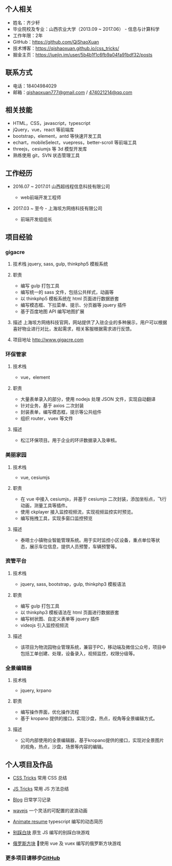 ## 个人相关

- 姓名：齐少轩
- 毕业院校及专业：山西农业大学（2013.09 ~ 2017.06） - 信息与计算科学
- 工作年限：2年
- GitHub：https://github.com/QiShaoXuan
- 技术博客：https://qishaoxuan.github.io/css_tricks/
- 掘金主页：https://juejin.im/user/5b4b1f1c6fb9a04fa91bdf32/posts
  
## 联系方式

- 电话：18404984029
- 邮箱：qishaoxuan777@gmail.com / 474021214@qq.com

## 相关技能

- HTML，CSS，javascript，typescript
- jQuery，vue，react 等前端库
- bootstrap，element，antd 等快速开发工具
- echart，mobileSelect，vuepress，better-scroll 等前端工具
- threejs，cesiumjs 等 3d 模型开发库
- 熟练使用 git，SVN 状态管理工具

## 工作经历

- 2016.07 ~ 2017.01 山西超线程信息科技有限公司
  - web前端开发工程师

- 2017.03 ~ 至今 - 上海垓方网络科技有限公司
  - 前端开发组组长

## 项目经验

### gigacre

1. 技术栈
   jquery, sass, gulp, thinkphp5 模板系统

2. 职责
   - 编写 gulp 打包工具
   - 编写统一的 sass 文件，包括公共样式，动画等
   - 以 thinkphp5 模板系统在 html 页面进行数据嵌套
   - 编写模态框、下拉菜单、提示、分页器等 jquery 插件
   - 基于百度地图 API 编写地图扩展

3. 描述
   上海垓方网络科技官网，网站提供了入驻企业的多种展示，用户可以根据喜好物业进行对比，发起需求，相关客服根据需求进行反馈。

4. 项目地址
   http://www.gigacre.com

### 环保管家

1. 技术栈
   - vue，element

2. 职责
   - 大量表单录入的部分，使用 nodejs 处理 JSON 文件，实现自动翻译
   - 针对业务，基于 axios 二次封装
   - 封装表单，编写模态框，提示等公共组件
   - 组织 router，vuex 等文件

3. 描述
   - 松江环保项目。用于企业的环评数据录入及审核。

### 美丽家园

1. 技术栈
   - vue, cesiumjs

2. 职责
   - 在 vue 中接入 cesiumjs，并基于 cesiumjs 二次封装，添加坐标点，飞行动画，测量工具等插件。
   - 使用 ckplayer 接入监控视频流，实现视频监控实时预览。
   - 编写拖拽工具，实现多窗口监控预览

3. 描述
   - 泰晤士小镇物业智能管理系统。用于实时监控小区设备，重点单位等状态，展示车位信息，提供人员预警，车辆预警等。
  
### 资管平台

1. 技术栈
   - jquery, sass, bootstrap，gulp, thinkphp3 模板语法

2. 职责
   - 编写 gulp 打包工具
   - 以 thinkphp3 模板语法在 html 页面进行数据嵌套
   - 编写树状图、自定义表单等 jquery 插件
   - videojs 引入监控视频流

3. 描述
   - 该项目为物流园物业管理系统，兼容于PC，移动端及微信公众号，项目中包括工单创建、处理，设备录入，视频监控，权限分级等。

### 全景编辑器

1. 技术栈
   - jquery, krpano

2. 职责
   - 编写操作界面，优化操作流程
   - 基于 kropano 提供的接口，实现沙盘，热点，视角等全景编辑方式。

3. 描述
   - 公司内部使用的全景编辑器，基于kropano提供的接口，实现对全景图片的视角，热点，沙盘，场景等内容的编辑。

## 个人项目及作品

- [CSS Tricks](https://qishaoxuan.github.io/css_tricks/)
  常用 CSS 总结

- [JS Tricks](https://qishaoxuan.github.io/js_tricks/)
  常用 JS 方法总结

- [Blog](https://qishaoxuan.github.io/blog/)
  日常学习记录

- [wavejs](https://github.com/QiShaoXuan/wavejs)
  一个灵活的可配置的波浪动画

- [Animate resume](https://github.com/QiShaoXuan/animate_resume_ts)
  typescript 编写的动态简历

- [别踩白块](https://github.com/QiShaoXuan/dont-touch-white)
  原生 JS 编写的别踩白块游戏

- [俄罗斯方块](https://github.com/QiShaoXuan/vue_tetris)
  使用 vue 及 vuex 编写的俄罗斯方块游戏

### 更多项目请移步[GitHub](https://github.com/QiShaoXuan)
